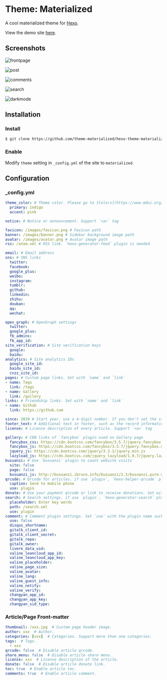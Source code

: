 # Theme: Materialized

A cool materialized theme for [Hexo](https://hexo.io/).

View the demo site [here](https://theme-materialized.github.io).

## Screenshots

![frontpage](https://i.loli.net/2019/08/12/8fKedcbWDkpCqEI.png)

![post](https://i.loli.net/2019/08/12/2faKWNcsXMC8OAh.png)

![comments](https://i.loli.net/2019/08/12/UcJH3BsXK4Ax7aV.png)

![search](https://i.loli.net/2019/08/12/r4pZfcNshxQaw6k.png)

![darkmode](https://i.loli.net/2019/08/12/MKvX3Iq8T7SrH6Z.png)

## Installation

### Install

``` bash
$ git clone https://github.com/theme-materialized/hexo-theme-materialized themes/materialized
```

### Enable

Modify `theme` setting in `_config.yml` of the site to `materialized`.

## Configuration

### _config.yml

``` yml
theme_color: # Theme color. Please go to [Colors](https://www.mdui.org/docs/color)
  primary: indigo
  accent: pink

notice: # Notice or announcement. Support `<a>` tag

favicon: /images/favicon.png # Favicon path
banner: /images/banner.png # Sidebar background image path
avatar: /images/avatar.png # Avatar image path
rss: /atom.xml # RSS link. `hexo-generator-feed` plugin is needed

email: # Email address
sns: # SNS links
  twitter:
  facebook:
  google_plus:
  weibo:
  instagram:
  tumblr:
  github:
  linkedin:
  zhihu:
  douban:
  qq:
  wechat:

open_graph: # OpenGraph settings
  twitter:
  google_plus:
  fb_admins:
  fb_app_id:
site_verification: # Site verification keys
  google:
  baidu:
analytics: # Site analytics IDs
  google_site_id:
  baidu_site_id:
  cnzz_site_id:
pages: # Custom page links. Set with `name` and `link`
- name: Tags
  link: /tags
- name: Gallery
  link: /gallery
links: # Friendship links. Set with `name` and `link`
- name: Github
  link: https://github.com

since: 2019 # Start year, use a 4-digit number. If you don't set the start year, there won't be a "since xxxx" on the bottom of your site
footer_text: # Additional text in footer, such as the record information. Support `<a>` tag
license: # License description of every article. Support `<a>` tag

gallery: # CDN links of `fancybox` plugin used on Gallery page
  fancybox_css: https://cdn.bootcss.com/fancybox/3.5.7/jquery.fancybox.min.css
  fancybox_js: https://cdn.bootcss.com/fancybox/3.5.7/jquery.fancybox.min.js
  jquery_js: https://cdn.bootcss.com/jquery/3.3.1/jquery.min.js
  lazyload_js: https://cdn.bootcss.com/jquery_lazyload/1.9.7/jquery.lazyload.min.js
busuanzi: # Use `busuanzi` plugin to count website visits
  site: false
  page: false
  busuanzi_js: http://busuanzi.ibruce.info/busuanzi/2.3/busuanzi.pure.mini.js
qrcode: # Qrcode for articles. if use `plugin`, `hexo-helper-qrcode` plugin is needed
  caption: Send to mobile phone
  use: plugin
donate: # Use your payment qrcode or link to receive donations. Set with `name` and `link`
search: # Search settings. if use `plugin`, `hexo-generator-search` plugin is needed and `path` should be set correctly
  placeholder: Enter key words
  path: /search.xml
  use: plugin
comment: # Comment plugin settings. Set `use` with the plugin name such as `gitalk`
  use: false
  disqus_shortname:
  gitalk_client_id:
  gitalk_client_secret:
  gitalk_repo:
  gitalk_owner:
  livere_data_uid:
  valine_leancloud_app_id:
  valine_leancloud_app_key:
  valine_placeholder:
  valine_page_size:
  valine_avatar:
  valine_lang:
  valine_guest_info:
  valine_notify:
  valine_verify:
  changyan_app_id:
  changyan_app_key:
  changyan_sid_type:
```

### Article/Page Front-matter

``` yml
thumbnail: /xxx.jpg  # Custom page header image.
author: xxx  # Author.
categories: [xxx]  # Categories. Support more than one categories.
tags:  # Tags.
  - xxx
qrcode: false  # Disable article qrcode.
share_menu: false  # Disable article share menu.
license: xxx  # License description of the article.
donate: false  # Disable article donate link.
toc: true  # Enable article toc.
comments: true  # Enable article comment.
```
